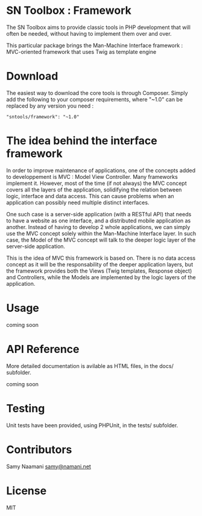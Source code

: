 # SN Toolbox : Framework

The SN Toolbox aims to provide classic tools in PHP development that will often be needed, without having to implement them over and over.

This particular package brings the Man-Machine Interface framework : MVC-oriented framework that uses Twig as template engine

# Download

The easiest way to download the core tools is through Composer. Simply add the following to your composer requirements, where "~1.0" can be replaced by any version you need :

```
"sntools/framework": "~1.0"
```

# The idea behind the interface framework

In order to improve maintenance of applications, one of the concepts added to developpement is MVC : Model View Controller. Many frameworks implement it.
However, most of the time (if not always) the MVC concept covers all the layers of the application, solidifying the relation between
logic, interface and data access. This can cause problems when an application can possibly need multiple distinct interfaces.

One such case is a server-side application (with a RESTful API) that needs to have a website as one interface, and a distributed mobile application as another.
Instead of having to develop 2 whole applications, we can simply use the MVC concept solely within the Man-Machine Interface layer.
In such case, the Model of the MVC concept will talk to the deeper logic layer of the server-side application.

This is the idea of MVC this framework is based on. There is no data access concept as it will be the responsability of the deeper application layers, but
the framework provides both the Views (Twig templates, Response object) and Controllers, while the Models are implemented by the logic layers of the application.

# Usage

coming soon

# API Reference

More detailed documentation is avilable as HTML files, in the docs/ subfolder.

coming soon

# Testing

Unit tests have been provided, using PHPUnit, in the tests/ subfolder.

# Contributors

Samy Naamani <samy@namani.net>

# License

MIT
